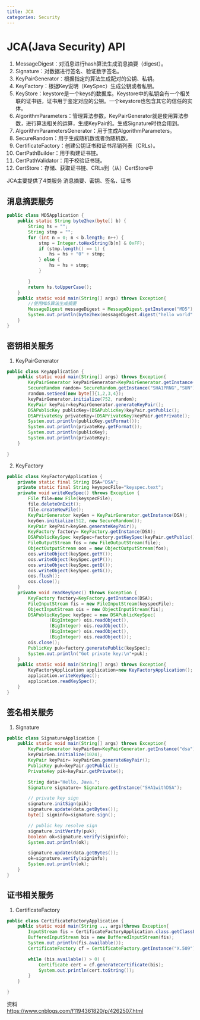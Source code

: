 ```yaml
---
title: JCA  
categories: Security
---
```


# JCA(Java Security) API

1. MessageDigest：对消息进行hash算法生成消息摘要（digest）。
2. Signature：对数据进行签名、验证数字签名。
3. KeyPairGenerator：根据指定的算法生成配对的公钥、私钥。
4. KeyFactory：根据Key说明（KeySpec）生成公钥或者私钥。
5. KeyStore：keystore是一个keys的数据库。Keystore中的私钥会有一个相关联的证书链，证书用于鉴定对应的公钥。一个keystore也包含其它的信任的实体。
6. AlgorithmParameters：管理算法参数。KeyPairGenerator就是使用算法参数，进行算法相关的运算，生成KeyPair的。生成Signature时也会用到。
7. AlgorithmParametersGenerator：用于生成AlgorithmParameters。
8. SecureRandom：用于生成随机数或者伪随机数。
9. CertificateFactory：创建公钥证书和证书吊销列表（CRLs）。
10. CertPathBuilder：用于构建证书链。
11. CertPathValidator：用于校验证书链。
12. CertStore：存储、获取证书链、CRLs到（从）CertStore中

JCA主要提供了4类服务 消息摘要、密钥、签名、证书


## 消息摘要服务
```java
public class MD5Application {
    public static String byte2hex(byte[] b) {
        String hs = "";
        String stmp = "";
        for (int n = 0; n < b.length; n++) {
            stmp = Integer.toHexString(b[n] & 0xFF);
            if (stmp.length() == 1) {
                hs = hs + "0" + stmp;
            } else {
                hs = hs + stmp;
            }

        }
        return hs.toUpperCase();
    }
    public static void main(String[] args) throws Exception{
        //使用MD5算法生成摘要
        MessageDigest messageDigest = MessageDigest.getInstance("MD5");
        System.out.println(byte2hex(messageDigest.digest("hello world".getBytes())));
    }
}
```
## 密钥相关服务
1. KeyPairGenerator   
```java
public class KeyApplication {
    public static void main(String[] args) throws Exception{
        KeyPairGenerator keyPairGenerator=KeyPairGenerator.getInstance("dsa");
        SecureRandom random= SecureRandom.getInstance("SHA1PRNG","SUN");
        random.setSeed(new byte[]{1,2,3,4});
        keyPairGenerator.initialize(752, random);
        KeyPair keyPair=keyPairGenerator.generateKeyPair();
        DSAPublicKey publicKey=(DSAPublicKey)keyPair.getPublic();
        DSAPrivateKey privateKey=(DSAPrivateKey)keyPair.getPrivate();
        System.out.println(publicKey.getFormat());
        System.out.println(privateKey.getFormat());
        System.out.println(publicKey);
        System.out.println(privateKey);
    }

}
```

2. KeyFactory   
```java
public class KeyFactoryApplication {
    private static final String DSA="DSA";
    private static final String keyspecFile="keyspec.text";
    private void writeKeySpec() throws Exception {
        File file=new File(keyspecFile);
        file.deleteOnExit();
        file.createNewFile();
        KeyPairGenerator keyGen = KeyPairGenerator.getInstance(DSA);
        keyGen.initialize(512, new SecureRandom());
        KeyPair keyPair=keyGen.generateKeyPair();
        KeyFactory factory= KeyFactory.getInstance(DSA);
        DSAPublicKeySpec keySpec=factory.getKeySpec(keyPair.getPublic(), DSAPublicKeySpec.class);
        FileOutputStream fos = new FileOutputStream(file);
        ObjectOutputStream oos = new ObjectOutputStream(fos);
        oos.writeObject(keySpec.getY());
        oos.writeObject(keySpec.getP());
        oos.writeObject(keySpec.getQ());
        oos.writeObject(keySpec.getG());
        oos.flush();
        oos.close();
    }
    private void readKeySpec() throws Exception {
        KeyFactory factory=KeyFactory.getInstance(DSA);
        FileInputStream fis = new FileInputStream(keyspecFile);
        ObjectInputStream ois = new ObjectInputStream(fis);
        DSAPublicKeySpec keySpec = new DSAPublicKeySpec(
                (BigInteger) ois.readObject(),
                (BigInteger) ois.readObject(),
                (BigInteger) ois.readObject(),
                (BigInteger) ois.readObject());
        ois.close();
        PublicKey puk=factory.generatePublic(keySpec);
        System.out.println("Got private key:\n"+puk);
    }
    public static void main(String[] args) throws Exception{
        KeyFactoryApplication application=new KeyFactoryApplication();
        application.writeKeySpec();
        application.readKeySpec();
    }
}
```
## 签名相关服务
1. Signature   
```java
public class SignatureApplication {
    public static void main(String[] args) throws Exception{
        KeyPairGenerator keyPairGen=KeyPairGenerator.getInstance("dsa");
        keyPairGen.initialize(1024);
        KeyPair keyPair= keyPairGen.generateKeyPair();
        PublicKey puk=keyPair.getPublic();
        PrivateKey pik=keyPair.getPrivate();

        String data="Hello, Java.";
        Signature signature= Signature.getInstance("SHA1withDSA");

        // private key sign
        signature.initSign(pik);
        signature.update(data.getBytes());
        byte[] signinfo=signature.sign();

        // public key resolve sign
        signature.initVerify(puk);
        boolean ok=signature.verify(signinfo);
        System.out.println(ok);

        signature.update(data.getBytes());
        ok=signature.verify(signinfo);
        System.out.println(ok);
    }
}
```
## 证书相关服务
1. CertificateFactory  
```java
public class CertificateFactoryApplication {
    public static void main(String ... args)throws Exception{
        InputStream fis = CertificateFactoryApplication.class.getClassLoader().getResourceAsStream("ca.crt");
        BufferedInputStream bis = new BufferedInputStream(fis);
        System.out.println(fis.available());
        CertificateFactory cf = CertificateFactory.getInstance("X.509");

        while (bis.available() > 0) {
            Certificate cert = cf.generateCertificate(bis);
            System.out.println(cert.toString());
        }
    }

}
```


资料  
https://www.cnblogs.com/f1194361820/p/4262507.html